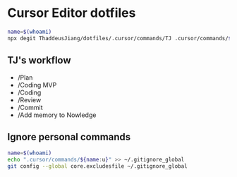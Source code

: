 # Cursor Editor dotfiles

```bash
name=$(whoami)
npx degit ThaddeusJiang/dotfiles/.cursor/commands/TJ .cursor/commands/${name:u}
```

## TJ's workflow

- /Plan
- /Coding MVP
- /Coding
- /Review
- /Commit
- /Add memory to Nowledge

## Ignore personal commands

```bash
name=$(whoami)
echo ".cursor/commands/${name:u}" >> ~/.gitignore_global
git config --global core.excludesfile ~/.gitignore_global
```
